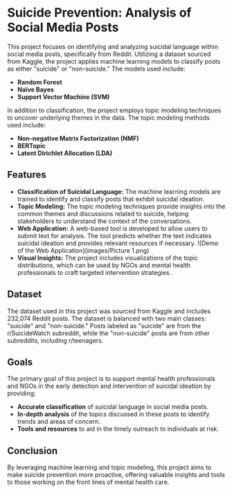 # Suicide Prevention: Analysis of Social Media Posts

This project focuses on identifying and analyzing suicidal language within social media posts, specifically from Reddit. Utilizing a dataset sourced from Kaggle, the project applies machine learning models to classify posts as either "suicide" or "non-suicide." The models used include:

- **Random Forest**
- **Naïve Bayes**
- **Support Vector Machine (SVM)**

In addition to classification, the project employs topic modeling techniques to uncover underlying themes in the data. The topic modeling methods used include:

- **Non-negative Matrix Factorization (NMF)**
- **BERTopic**
- **Latent Dirichlet Allocation (LDA)**

## Features

- **Classification of Suicidal Language:** The machine learning models are trained to identify and classify posts that exhibit suicidal ideation.
- **Topic Modeling:** The topic modeling techniques provide insights into the common themes and discussions related to suicide, helping stakeholders to understand the context of the conversations.
- **Web Application:** A web-based tool is developed to allow users to submit text for analysis. The tool predicts whether the text indicates suicidal ideation and provides relevant resources if necessary.
![Demo of the Web Application](images/Picture 1.png)
- **Visual Insights:** The project includes visualizations of the topic distributions, which can be used by NGOs and mental health professionals to craft targeted intervention strategies.

## Dataset

The dataset used in this project was sourced from Kaggle and includes 232,074 Reddit posts. The dataset is balanced with two main classes: "suicide" and "non-suicide." Posts labeled as "suicide" are from the r/SuicideWatch subreddit, while the "non-suicide" posts are from other subreddits, including r/teenagers.

## Goals

The primary goal of this project is to support mental health professionals and NGOs in the early detection and intervention of suicidal ideation by providing:

- **Accurate classification** of suicidal language in social media posts.
- **In-depth analysis** of the topics discussed in these posts to identify trends and areas of concern.
- **Tools and resources** to aid in the timely outreach to individuals at risk.

## Conclusion

By leveraging machine learning and topic modeling, this project aims to make suicide prevention more proactive, offering valuable insights and tools to those working on the front lines of mental health care.

